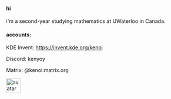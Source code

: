 #### hi
i'm a second-year studying mathematics at UWaterloo in Canada.

#### accounts:

KDE Invent: https://invent.kde.org/kenoi

Discord: kenyoy

Matrix: @kenoi:matrix.org

<img src="https://github.com/user-attachments/assets/1ef2f84f-2603-4117-bbd4-7899ff95999e" width="40px" alt="avatar">
